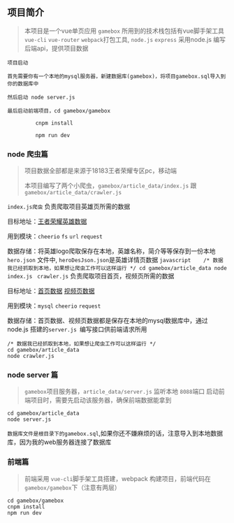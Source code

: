 ## 项目简介

> 本项目是一个vue单页应用
>  `gamebox`  所用到的技术栈包括有vue脚手架工具`vue-cli` `vue-router` `webpack`打包工具, `node.js`  `express` 
> 采用node.js 编写后端api，提供项目数据
```base
项目启动

首先需要你有一个本地的mysql服务器，新建数据库(gamebox)，将项目gamebox.sql导入到你的数据库中

然后启动 node server.js

最后启动前端项目，cd gamebox/gamebox
		 
		 cnpm install
		 
		 npm run dev
```

### node 爬虫篇
> 项目数据全部都是来源于18183王者荣耀专区pc，移动端
> 
> 本项目编写了两个小爬虫，`gamebox/article_data/index.js` 跟 `gamebox/article_data/crawler.js`

`index.js爬虫`  负责爬取项目英雄页所需的数据

目标地址：[王者荣耀英雄数据](http://db.18183.com/wzry/)

用到模块：`cheerio` `fs` `url` `request`

数据存储：将英雄logo爬取保存在本地，英雄名称，简介等等保存到一份本地 `hero.json` 文件中, `heroDesJson.json`是英雄详情页数据
	```javascript	
	/* 数据我已经抓取到本地，如果想让爬虫工作可以这样运行 */
	cd gamebox/article_data
	node index.js
	```	
`crawler.js` 负责爬取项目首页，视频页所需的数据

目标地址：[首页数据](http://www.18183.com/yxzjol/gonglue/list_13161_1.html)    [视频页数据](http://m.18183.com/yxzjol/sp/)

用到模块：`mysql` `cheerio` `request`

数据存储：首页数据、视频页数据都是保存在本地的mysql数据库中，通过node.js 搭建的`server.js `编写接口供前端请求所用

	/* 数据我已经抓取到本地，如果想让爬虫工作可以这样运行 */
	cd gamebox/article_data
	node crawler.js


### node server 篇
> `gamebox`项目服务器，`article_data/server.js` 监听本地 `8088`端口
> 启动前端项目时，需要先启动该服务器，确保前端数据能拿到

	cd gamebox/article_data
	node server.js
`数据库文件是根目录下的gamebox.sql`,如果你还不嫌麻烦的话，注意导入到本地数据库，因为我的web服务器连接了数据库
	
### 前端篇

> 前端采用 `vue-cli`脚手架工具搭建，webpack 构建项目，前端代码在 `gamebox/gamebox`下（注意有两层）

	cd gamebox/gamebox
	cnpm install
	npm run dev	
	
